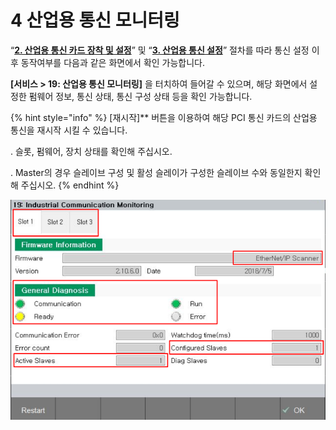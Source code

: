 ﻿# 4 산업용 통신 모니터링

“[**2. 산업용 통신 카드 장착 및 설정**](/2-mounting-settings-industrial-communication-card/2-1-PCI-industrial-communication-card.md)” 및 “[**3. 산업용 통신 설정**](/3-settings-industrial-communication/3-1-Settings-firmware.md)” 절차를 따라 통신 설정 이후 동작여부를 다음과 같은 화면에서 확인 가능합니다.

**\[서비스 > 19: 산업용 통신 모니터링]** 을 터치하여 들어갈 수 있으며, 해당 화면에서 설정한 펌웨어 정보, 통신 상태, 통신 구성 상태 등을 확인 가능합니다.

{% hint style="info" %}
\[재시작]** 버튼을 이용하여 해당 PCI 통신 카드의 산업용 통신을 재시작 시킬 수 있습니다.

\.      슬롯, 펌웨어, 장치 상태를 확인해 주십시오.

\.      Master의 경우 슬레이브 구성 및 활성 슬레이가 구성한 슬레이브 수와 동일한지 확인해 주십시오.
{% endhint %}

![[그림 4-1 산업용 통신 모니터터링]](<../_assets/4-Monitoring/image_1.png>)


